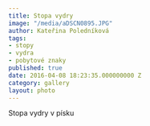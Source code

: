 ```yaml
---
title: Stopa vydry
image: "/media/aDSCN0895.JPG"
author: Kateřina Poledníková
tags:
- stopy
- vydra
- pobytové znaky
published: true
date: 2016-04-08 18:23:35.000000000 Z
category: gallery
layout: photo
---
```

Stopa vydry v písku
